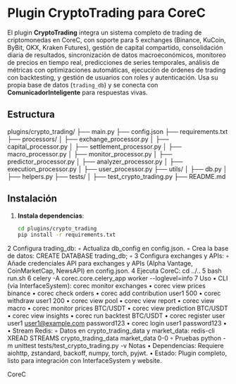 # Plugin CryptoTrading para CoreC

El plugin **CryptoTrading** integra un sistema completo de trading de criptomonedas en CoreC, con soporte para 5 exchanges (Binance, KuCoin, ByBit, OKX, Kraken Futures), gestión de capital compartido, consolidación diaria de resultados, sincronización de datos macroeconómicos, monitoreo de precios en tiempo real, predicciones de series temporales, análisis de métricas con optimizaciones automáticas, ejecución de órdenes de trading con backtesting, y gestión de usuarios con roles y autenticación. Usa su propia base de datos (`trading_db`) y se conecta con **ComunicadorInteligente** para respuestas vivas.

## Estructura

plugins/crypto_trading/ ├── main.py ├── config.json ├── requirements.txt ├── processors/ │ ├── exchange_processor.py │ ├── capital_processor.py │ ├── settlement_processor.py │ ├── macro_processor.py │ ├── monitor_processor.py │ ├── predictor_processor.py │ ├── analyzer_processor.py │ ├── execution_processor.py │ ├── user_processor.py ├── utils/ │ ├── db.py │ ├── helpers.py ├── tests/ │ ├── test_crypto_trading.py ├── README.md
## Instalación

1. **Instala dependencias**:
   ```bash
   cd plugins/crypto_trading
   pip install -r requirements.txt
  2	Configura trading_db:
  ◦	Actualiza db_config en config.json.
  ◦	Crea la base de datos: CREATE DATABASE trading_db;
  ◦	
  3	Configura exchanges y APIs:
  ◦	Añade credenciales API para exchanges y APIs (Alpha Vantage, CoinMarketCap, NewsAPI) en config.json.
  4	Ejecuta CoreC: cd ../..
  5	bash run.sh
  6	celery -A corec.core.celery_app worker --loglevel=info
  7	
Uso
  •	CLI (via InterfaceSystem): corec monitor exchanges
  •	corec view prices binance
  •	corec check orders
  •	corec add contribution user1 500
  •	corec withdraw user1 200
  •	corec view pool
  •	corec view report
  •	corec view macro
  •	corec monitor prices BTC/USDT
  •	corec view prediction BTC/USDT
  •	corec view insights
  •	corec run backtest BTC/USDT
  •	corec register user user1 user1@example.com password123
  •	corec login user1 password123
  •	
  •	Stream Redis:
  ◦	Datos en crypto_trading_data y market_data: redis-cli XREAD STREAMS crypto_trading_data market_data 0-0
  ◦	
Pruebas
python -m unittest tests/test_crypto_trading.py -v
Notas
  •	Dependencias: Requiere aiohttp, zstandard, backoff, numpy, torch, pyjwt.
  •	Estado: Plugin completo, listo para integración con InterfaceSystem y website.

CoreC

